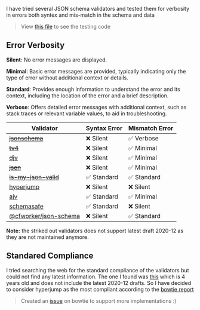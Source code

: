 I have tried several JSON schema validators and tested them for verbosity in errors both syntex and mis-match in the schema and data

> View [this file](https://github.com/JeelRajodiya/Tour-of-Json-Schema/blob/main/validatorTest.mjs) to see the testing code

## Error Verbosity

**Silent**: No error messages are displayed.

**Minimal**: Basic error messages are provided, typically indicating only the type of error without additional context or details.

**Standard**: Provides enough information to understand the error and its context, including the location of the error and a brief description.

**Verbose**: Offers detailed error messages with additional context, such as stack traces or relevant variable values, to aid in troubleshooting.

| Validator                                                                    | Syntax Error | Mismatch Error |
| ---------------------------------------------------------------------------- | ------------ | -------------- |
| ~~[jsonschema](https://www.npmjs.com/package/jsonschema)~~                   | ❌ Silent    | ✅ Verbose     |
| ~~[tv4](https://www.npmjs.com/package/tv4)~~                                 | ❌ Silent    | ✅ Minimal     |
| ~~[djv](https://www.npmjs.com/package/djv)~~                                 | ❌ Silent    | ✅ Minimal     |
| ~~[jsen](https://www.npmjs.com/package/jsen)~~                               | ❌ Silent    | ✅ Minimal     |
| ~~[is-my-json-valid](https://www.npmjs.com/package/is-my-json-valid)~~       | ✅ Standard  | ✅ Standard    |
| [hyperjump](https://www.npmjs.com/package/@hyperjump/json-schema)            | ❌ Silent    | ❌ Silent      |
| [ajv](https://www.npmjs.com/package/ajv)                                     | ✅ Standard  | ✅ Minimal     |
| [schemasafe](https://www.npmjs.com/package/@exodus/schemasafe)               | ✅ Standard  | ❌ Silent      |
| [@cfworker/json-schema](https://www.npmjs.com/package/@cfworker/json-schema) | ❌ Silent    | ✅ Standard    |

**Note:** the striked out validators does not support latest draft 2020-12 as they are not maintained anymore.

## Standared Compliance

I tried searching the web for the standard compliance of the validators but could not find any latest information. The one I found was [this](https://github.com/ebdrup/json-schema-benchmark) which is 4 years old and does not include the latest 2020-12 drafts. So I have decided to consider hyperjump as the most compliant according to the [bowtie report](https://bowtie.report/#/?language=javascript&language=typescript)

> Created an [issue](https://github.com/bowtie-json-schema/bowtie/issues/1018) on bowtie to support more implementations :)

